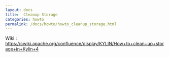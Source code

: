 ```yaml
---
layout: docs
title:  Cleanup Storage
categories: howto
permalink: /docs/howto/howto_cleanup_storage.html
---
```


Wiki : https://cwiki.apache.org/confluence/display/KYLIN/How+to+clean+up+storage+in+Kylin+4
